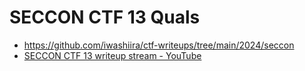 # SECCON CTF 13 Quals
- https://github.com/iwashiira/ctf-writeups/tree/main/2024/seccon
- [SECCON CTF 13 writeup stream - YouTube](https://www.youtube.com/watch?v=KO-txEysFHU)
